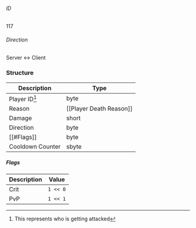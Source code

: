###### ID
117

###### Direction
Server <-> Client

### Structure
| Description | Type |
|-------------|------|
| Player ID[^1]     | byte |
| Reason           | [[Player Death Reason]] |
| Damage           | short |
| Direction        | byte |
| [[#Flags]]       | byte |
| Cooldown Counter | sbyte |

[^1]: This represents who is getting attacked

##### Flags
| Description | Value |
|-------------|------|
| Crit | `1 << 0` |
| PvP  | `1 << 1` |